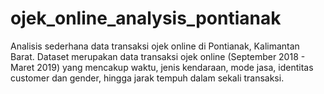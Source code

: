 # ojek_online_analysis_pontianak
Analisis sederhana data transaksi ojek online di Pontianak, Kalimantan Barat. Dataset merupakan data transaksi ojek online (September 2018 - Maret 2019) yang mencakup waktu, jenis kendaraan, mode jasa, identitas customer dan gender, hingga jarak tempuh dalam sekali transaksi. 
